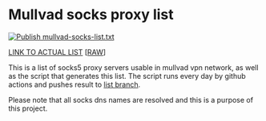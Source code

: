 # Mullvad socks proxy list
[![Publish mullvad-socks-list.txt](https://github.com/maximko/mullvad-socks-list/actions/workflows/mullvad-socks.yml/badge.svg)](https://github.com/maximko/mullvad-socks-list/actions/workflows/mullvad-socks.yml)

[LINK TO ACTUAL LIST](https://github.com/maximko/mullvad-socks-list/blob/list/mullvad-socks-list.txt) [[RAW](https://raw.githubusercontent.com/maximko/mullvad-socks-list/list/mullvad-socks-list.txt)]

This is a list of socks5 proxy servers usable in mullvad vpn network, as well as the script that generates this list. The script runs every day by github actions and pushes result to [list branch](https://github.com/maximko/mullvad-socks-list/tree/list).

Please note that all socks dns names are resolved and this is a purpose of this project.